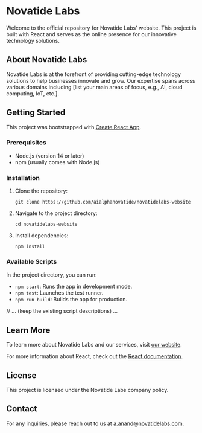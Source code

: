 # Novatide Labs

Welcome to the official repository for Novatide Labs' website. This project is built with React and serves as the online presence for our innovative technology solutions.

## About Novatide Labs

Novatide Labs is at the forefront of providing cutting-edge technology solutions to help businesses innovate and grow. Our expertise spans across various domains including [list your main areas of focus, e.g., AI, cloud computing, IoT, etc.].

## Getting Started

This project was bootstrapped with [Create React App](https://github.com/facebook/create-react-app).

### Prerequisites

- Node.js (version 14 or later)
- npm (usually comes with Node.js)

### Installation

1. Clone the repository:
   ```
   git clone https://github.com/aialphanovatide/novatidelabs-website
   ```
2. Navigate to the project directory:
   ```
   cd novatidelabs-website
   ```
3. Install dependencies:
   ```
   npm install
   ```

### Available Scripts

In the project directory, you can run:

- `npm start`: Runs the app in development mode.
- `npm test`: Launches the test runner.
- `npm run build`: Builds the app for production.

// ... (keep the existing script descriptions) ...

## Learn More

To learn more about Novatide Labs and our services, visit [our website](https://novatidelabs.com).

For more information about React, check out the [React documentation](https://reactjs.org/).

## License

This project is licensed under the Novatide Labs company policy.

## Contact

For any inquiries, please reach out to us at a.anand@novatidelabs.com.
